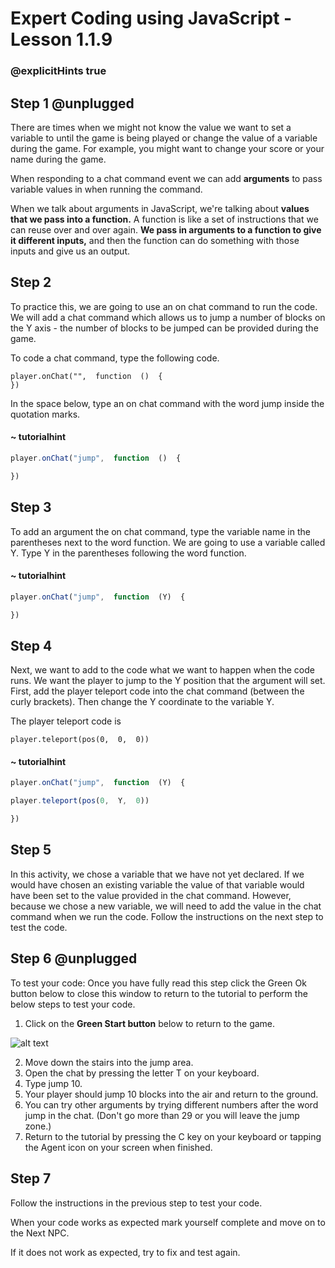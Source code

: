 # Expert Coding using JavaScript - Lesson 1.1.9
### @explicitHints true


## Step 1 @unplugged

There are times when we might not know the value we want to set a variable to until the game is being played or change the value of a variable during the game. For example, you might want to change your score or your name during the game.

When responding to a chat command event we can add **arguments** to pass variable values in when running the command.

When we talk about arguments in JavaScript, we're talking about **values that we pass into a function.** A function is like a set of instructions that we can reuse over and over again. **We pass in arguments to a function to give it different inputs,** and then the function can do something with those inputs and give us an output.

## Step 2

To practice this, we are going to use an on chat command to run the code.  We will add a chat command which allows us to jump a number of blocks on the Y axis - the number of blocks to be jumped can be provided during the game.

To code a chat command, type the following code. 

    player.onChat("",  function  ()  {
    })
In the space below, type an on chat command with the word jump inside the quotation marks. 

#### ~ tutorialhint

```javascript
player.onChat("jump",  function  ()  {

})

```

## Step 3

To add an argument the on chat command, type the variable name in the parentheses next to the word function.  We are going to use a variable called Y.  Type Y in the parentheses following the word function. 
#### ~ tutorialhint

```javascript
player.onChat("jump",  function  (Y)  {

})

```

## Step 4

Next, we want to add to the code what we want to happen when the code runs.  We want the player to jump to the Y position that the argument will set.  First, add the player teleport code into the chat command (between the curly brackets).  Then change the Y coordinate to the variable Y. 

The player teleport code is 

    player.teleport(pos(0,  0,  0))
    
#### ~ tutorialhint

```javascript
player.onChat("jump",  function  (Y)  {

player.teleport(pos(0,  Y,  0))

})
```

## Step 5

In this activity, we chose a variable that we have not yet declared. 
If we would have chosen an existing variable the value of that variable would have been set to the value provided in the chat command.  However, because we chose a new variable, we will need to add the value in the chat command when we run the code.  Follow the instructions on the next step to test the code. 

## Step 6 @unplugged

To test your code:
Once you have fully read this step click the Green Ok button below to close this window to return to the tutorial to perform the below steps to test your code.

1. Click on the **Green Start button** below to return to the game.

  

![alt text](https://expertjs.codingcredentials.com/Lesson1/1.1/1.JPG?raw=true  "Start")

2. Move down the stairs into the jump area. 
1.  Open the chat by pressing the letter T on your keyboard. 
2. Type jump 10.  
3. Your player should jump 10 blocks into the air and return to the ground. 
4. You can try other arguments by trying different numbers after the word jump in the chat. (Don't go more than 29 or you will leave the jump zone.)
5. Return to the tutorial by pressing the C key on your keyboard or tapping the Agent icon on your screen when finished.

## Step 7

Follow the instructions in the previous step to test your code.

When your code works as expected mark yourself complete and move on to the Next NPC.

If it does not work as expected, try to fix and test again.

